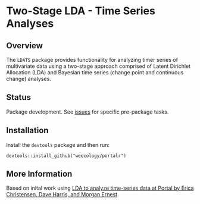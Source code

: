 # Two-Stage LDA - Time Series Analyses

## Overview

The `LDATS` package provides functionality for analyzing timer series of 
multivariate data using a two-stage approach comprised of Latent Dirichlet
Allocation (LDA) and Bayesian time series (change point and continuous change)
analyses.

## Status

Package development. See [issues](https://github.com/weecology/LDATS/issues)
for specific pre-package tasks.

## Installation

Install the `devtools` package and then run:

```
devtools::install_github("weecology/portalr")
```

## More Information 

Based on inital work using [LDA to analyze time-series data at Portal by Erica
Christensen, Dave Harris, and Morgan 
Ernest](https://github.com/emchristensen/Extreme-events-LDA).
